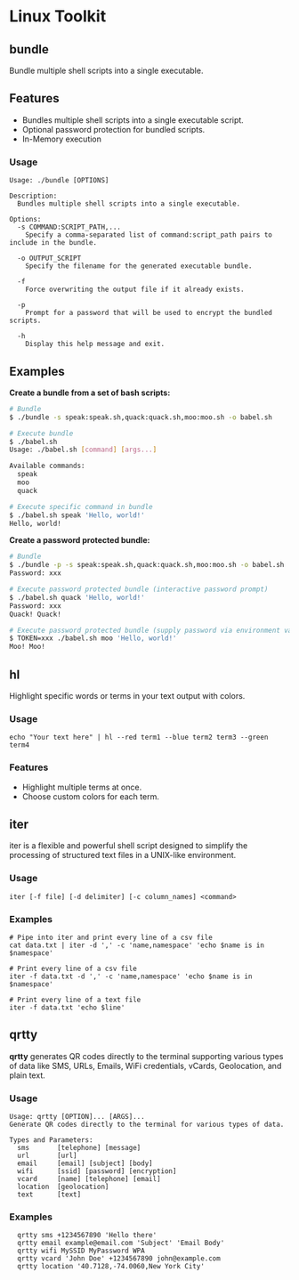 # Linux Toolkit

## bundle

Bundle multiple shell scripts into a single executable. 

## Features

- Bundles multiple shell scripts into a single executable script.
- Optional password protection for bundled scripts.
- In-Memory execution

### Usage
```
Usage: ./bundle [OPTIONS]

Description:
  Bundles multiple shell scripts into a single executable.

Options:
  -s COMMAND:SCRIPT_PATH,...
    Specify a comma-separated list of command:script_path pairs to include in the bundle.

  -o OUTPUT_SCRIPT
    Specify the filename for the generated executable bundle.

  -f
    Force overwriting the output file if it already exists.

  -p
    Prompt for a password that will be used to encrypt the bundled scripts.

  -h
    Display this help message and exit.
```

## Examples

**Create a bundle from a set of bash scripts:**
```bash
# Bundle
$ ./bundle -s speak:speak.sh,quack:quack.sh,moo:moo.sh -o babel.sh

# Execute bundle
$ ./babel.sh
Usage: ./babel.sh [command] [args...]

Available commands:
  speak
  moo
  quack

# Execute specific command in bundle
$ ./babel.sh speak 'Hello, world!'
Hello, world!
```

**Create a password protected bundle:**
```bash
# Bundle
$ ./bundle -p -s speak:speak.sh,quack:quack.sh,moo:moo.sh -o babel.sh
Password: xxx

# Execute password protected bundle (interactive password prompt)
$ ./babel.sh quack 'Hello, world!'
Password: xxx
Quack! Quack!

# Execute password protected bundle (supply password via environment variable)
$ TOKEN=xxx ./babel.sh moo 'Hello, world!'
Moo! Moo!
```

## hl

Highlight specific words or terms in your text output with colors.

### Usage

```
echo "Your text here" | hl --red term1 --blue term2 term3 --green term4
```

### Features

* Highlight multiple terms at once.
* Choose custom colors for each term.

## iter

iter is a flexible and powerful shell script designed to simplify the processing of structured text files in a UNIX-like environment. 

### Usage

```
iter [-f file] [-d delimiter] [-c column_names] <command>
```

### Examples

```
# Pipe into iter and print every line of a csv file
cat data.txt | iter -d ',' -c 'name,namespace' 'echo $name is in $namespace'
```

```
# Print every line of a csv file
iter -f data.txt -d ',' -c 'name,namespace' 'echo $name is in $namespace'
```

```
# Print every line of a text file
iter -f data.txt 'echo $line'
```

## qrtty

**qrtty** generates QR codes directly to the terminal
supporting various types of data like SMS, URLs, Emails, WiFi credentials, vCards, Geolocation, and plain text. 

### Usage

```commandline
Usage: qrtty [OPTION]... [ARGS]...
Generate QR codes directly to the terminal for various types of data.

Types and Parameters:
  sms       [telephone] [message]
  url       [url]
  email     [email] [subject] [body]
  wifi      [ssid] [password] [encryption]
  vcard     [name] [telephone] [email]
  location  [geolocation]
  text      [text]
```

### Examples
```
  qrtty sms +1234567890 'Hello there'
  qrtty email example@email.com 'Subject' 'Email Body'
  qrtty wifi MySSID MyPassword WPA
  qrtty vcard 'John Doe' +1234567890 john@example.com
  qrtty location '40.7128,-74.0060,New York City'
```

